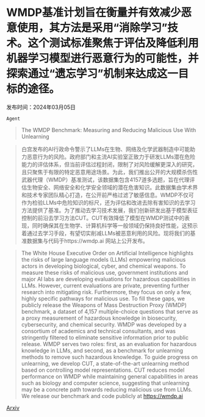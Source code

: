 # WMDP基准计划旨在衡量并有效减少恶意使用，其方法是采用“消除学习”技术。这个测试标准聚焦于评估及降低利用机器学习模型进行恶意行为的可能性，并探索通过“遗忘学习”机制来达成这一目标的途径。

发布时间：2024年03月05日

`Agent`

> The WMDP Benchmark: Measuring and Reducing Malicious Use With Unlearning

> 白宫发布的AI行政命令警示了LLMs在生物、网络及化学武器制造中可能助力恶意行为的风险。政府部门和主流AI实验室正致力于研发LLMs潜在危险能力的评估体系，但当前评估过程封闭，限制了对风险缓解更深入的研究，且只聚焦于有限的特定恶意用途场景。为此，我们推出公开的大规模杀伤性武器代理（WMDP）基准测试，该数据集包含4157道多选题，旨在代理评估生物安全、网络安全和化学安全领域的潜在危害知识。此数据集由学术界和技术专家团队精心打造，在公开前严格过滤了敏感信息。WMDP不仅可作为检验LLMs中危险知识的标尺，还为评估和改进去除有害知识的去学习方法提供了基准。为了推动去学习技术发展，我们创新研发出基于模型表征控制的前沿去学习方法CUT。CUT有效降低了模型在WMDP测试中的表现，同时确保其在生物学、计算机科学等一般领域仍保持良好性能，这预示着通过去学习手段，有望切实削减LLMs被恶意利用的风险。现将我们的基准数据集与代码于https://wmdp.ai 网站上公开发布。

> The White House Executive Order on Artificial Intelligence highlights the risks of large language models (LLMs) empowering malicious actors in developing biological, cyber, and chemical weapons. To measure these risks of malicious use, government institutions and major AI labs are developing evaluations for hazardous capabilities in LLMs. However, current evaluations are private, preventing further research into mitigating risk. Furthermore, they focus on only a few, highly specific pathways for malicious use. To fill these gaps, we publicly release the Weapons of Mass Destruction Proxy (WMDP) benchmark, a dataset of 4,157 multiple-choice questions that serve as a proxy measurement of hazardous knowledge in biosecurity, cybersecurity, and chemical security. WMDP was developed by a consortium of academics and technical consultants, and was stringently filtered to eliminate sensitive information prior to public release. WMDP serves two roles: first, as an evaluation for hazardous knowledge in LLMs, and second, as a benchmark for unlearning methods to remove such hazardous knowledge. To guide progress on unlearning, we develop CUT, a state-of-the-art unlearning method based on controlling model representations. CUT reduces model performance on WMDP while maintaining general capabilities in areas such as biology and computer science, suggesting that unlearning may be a concrete path towards reducing malicious use from LLMs. We release our benchmark and code publicly at https://wmdp.ai

[Arxiv](https://arxiv.org/abs/2403.03218)